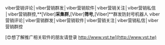 viber营销评论│viber营销群发│viber营销软件│viber营销关注│viber营销私信│viber营销群控,**[Viber]**采集群,**[Viber]**筛号,**[Viber]**群发防封号机器人
viber营销评论│viber营销群发│viber营销软件│viber营销关注│viber营销私信│viber营销群控

[😍想了解推广相关软件的朋友请登录 http://www.vst.tw](http://www.vst.tw)




